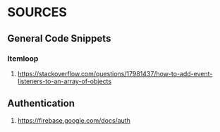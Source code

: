 # SOURCES

## General Code Snippets

### Itemloop
1. https://stackoverflow.com/questions/17981437/how-to-add-event-listeners-to-an-array-of-objects

## Authentication

1. https://firebase.google.com/docs/auth

